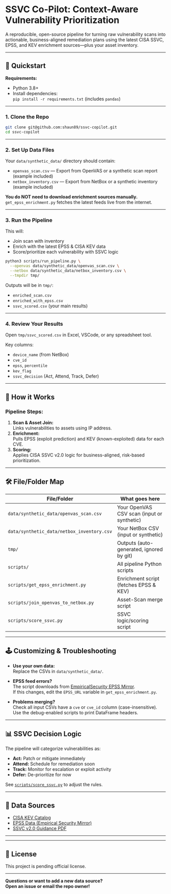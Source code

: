 # SSVC Co-Pilot: Context-Aware Vulnerability Prioritization

A reproducible, open-source pipeline for turning raw vulnerability scans into actionable, business-aligned remediation plans using the latest CISA SSVC, EPSS, and KEV enrichment sources—plus your asset inventory.

---

## 🚀 Quickstart

**Requirements:**
- Python 3.8+
- Install dependencies:  
  `pip install -r requirements.txt` (includes `pandas`)

---

### 1. **Clone the Repo**

```bash
git clone git@github.com:shaun89/ssvc-copilot.git
cd ssvc-copilot
```

---

### 2. **Set Up Data Files**

Your `data/synthetic_data/` directory should contain:

- `openvas_scan.csv` — Export from OpenVAS or a synthetic scan report (example included)
- `netbox_inventory.csv` — Export from NetBox or a synthetic inventory (example included)

**You do NOT need to download enrichment sources manually.**  
`get_epss_enrichment.py` fetches the latest feeds live from the internet.

---

### 3. **Run the Pipeline**

This will:
- Join scan with inventory
- Enrich with the latest EPSS & CISA KEV data
- Score/prioritize each vulnerability with SSVC logic

```bash
python3 scripts/run_pipeline.py \
  --openvas data/synthetic_data/openvas_scan.csv \
  --netbox data/synthetic_data/netbox_inventory.csv \
  --tmpdir tmp/
```

Outputs will be in `tmp/`:
- `enriched_scan.csv`
- `enriched_with_epss.csv`
- `ssvc_scored.csv` (your main results)

---

### 4. **Review Your Results**

Open `tmp/ssvc_scored.csv` in Excel, VSCode, or any spreadsheet tool.

Key columns:
- `device_name` (from NetBox)
- `cve_id`
- `epss`, `percentile`
- `kev_flag`
- `ssvc_decision` (Act, Attend, Track, Defer)

---

## 🧩 How it Works

### Pipeline Steps:
1. **Scan & Asset Join:**  
   Links vulnerabilities to assets using IP address.
2. **Enrichment:**  
   Pulls EPSS (exploit prediction) and KEV (known-exploited) data for each CVE.
3. **Scoring:**  
   Applies CISA SSVC v2.0 logic for business-aligned, risk-based prioritization.

---

## 🛠️ File/Folder Map

| File/Folder                                | What goes here                              |
|--------------------------------------------|---------------------------------------------|
| `data/synthetic_data/openvas_scan.csv`     | Your OpenVAS CSV scan (input or synthetic)  |
| `data/synthetic_data/netbox_inventory.csv` | Your NetBox CSV (input or synthetic)        |
| `tmp/`                                     | Outputs (auto-generated, ignored by git)    |
| `scripts/`                                 | All pipeline Python scripts                 |
| `scripts/get_epss_enrichment.py`           | Enrichment script (fetches EPSS & KEV)      |
| `scripts/join_openvas_to_netbox.py`        | Asset-Scan merge script                     |
| `scripts/score_ssvc.py`                    | SSVC logic/scoring script                   |

---

## 🕹️ Customizing & Troubleshooting

- **Use your own data:**  
  Replace the CSVs in `data/synthetic_data/`.

- **EPSS feed errors?**  
  The script downloads from [EmpiricalSecurity EPSS Mirror](https://epss.empiricalsecurity.com/epss_scores-current.csv.gz).  
  If this changes, edit the `EPSS_URL` variable in `get_epss_enrichment.py`.

- **Problems merging?**  
  Check all input CSVs have a `cve` or `cve_id` column (case-insensitive).
  Use the debug-enabled scripts to print DataFrame headers.

---

## 📊 SSVC Decision Logic

The pipeline will categorize vulnerabilities as:
- **Act:** Patch or mitigate immediately
- **Attend:** Schedule for remediation soon
- **Track:** Monitor for escalation or exploit activity
- **Defer:** De-prioritize for now

See [`scripts/score_ssvc.py`](scripts/score_ssvc.py) to adjust the rules.

---

## 🔗 Data Sources

- [CISA KEV Catalog](https://www.cisa.gov/known-exploited-vulnerabilities-catalog)
- [EPSS Data (Empirical Security Mirror)](https://epss.empiricalsecurity.com/epss_scores-current.csv.gz)
- [SSVC v2.0 Guidance PDF](https://www.cisa.gov/sites/default/files/publications/Stakeholder-Specific-Vulnerability-Categorization-SSVC_1.pdf)

---

---

## 📝 License

This project is pending official license. 

---

**Questions or want to add a new data source?  
Open an issue or email the repo owner!**
